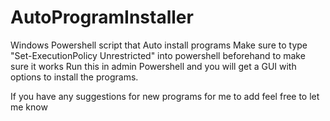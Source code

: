 # AutoProgramInstaller
Windows Powershell script that Auto install programs
Make sure to type "Set-ExecutionPolicy Unrestricted" into powershell beforehand to make sure it works
Run this in admin Powershell and you will get a GUI with options to install the programs.

If you have any suggestions for new programs for me to add feel free to let me know
